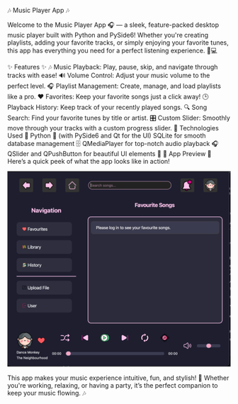 🎶 Music Player App 🎶

Welcome to the Music Player App 🎧 — a sleek, feature-packed desktop music player built with Python and PySide6! Whether you're creating playlists, adding your favorite tracks, or simply enjoying your favorite tunes, this app has everything you need for a perfect listening experience. 🎵💻

✨ Features ✨
🎶 Music Playback: Play, pause, skip, and navigate through tracks with ease!
🔊 Volume Control: Adjust your music volume to the perfect level.
🎧 Playlist Management: Create, manage, and load playlists like a pro.
❤️ Favorites: Keep your favorite songs just a click away!
🕒 Playback History: Keep track of your recently played songs.
🔍 Song Search: Find your favorite tunes by title or artist.
🎛️ Custom Slider: Smoothly move through your tracks with a custom progress slider.
🌟 Technologies Used 🌟
Python 🐍 (with PySide6 and Qt for the UI)
SQLite for smooth database management 🗄️
QMediaPlayer for top-notch audio playback 🎧
QSlider and QPushButton for beautiful UI elements 🎨
📸 App Preview 📸
Here’s a quick peek of what the app looks like in action!

![app screen](icons/sss.png)

This app makes your music experience intuitive, fun, and stylish! 🎉 Whether you're working, relaxing, or having a party, it’s the perfect companion to keep your music flowing. 🎶

